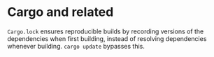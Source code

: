 # Cargo and related

`Cargo.lock` ensures reproducible builds by recording versions of the dependencies when first building, instead of resolving dependencies whenever building. `cargo update` bypasses this.
